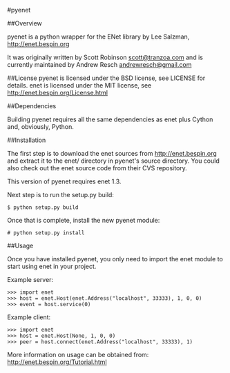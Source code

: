 #pyenet

##Overview

pyenet is a python wrapper for the ENet library by Lee Salzman,
 http://enet.bespin.org

It was originally written by Scott Robinson <scott@tranzoa.com> and is
currently maintained by Andrew Resch <andrewresch@gmail.com>

##License
pyenet is licensed under the BSD license, see LICENSE for details.
enet is licensed under the MIT license, see http://enet.bespin.org/License.html

##Dependencies

Building pyenet requires all the same dependencies as enet plus Cython and,
obviously, Python.

##Installation

The first step is to download the enet sources from http://enet.bespin.org and
extract it to the enet/ directory in pyenet's source directory.  You could also
check out the enet source code from their CVS repository.

This version of pyenet requires enet 1.3.

Next step is to run the setup.py build:
```
$ python setup.py build
```
Once that is complete, install the new pyenet module:
```
# python setup.py install
```

##Usage

Once you have installed pyenet, you only need to import the enet module to
start using enet in your project.

Example server:
```
>>> import enet
>>> host = enet.Host(enet.Address("localhost", 33333), 1, 0, 0)
>>> event = host.service(0)
```
Example client:
```
>>> import enet
>>> host = enet.Host(None, 1, 0, 0)
>>> peer = host.connect(enet.Address("localhost", 33333), 1)
```
More information on usage can be obtained from:
 http://enet.bespin.org/Tutorial.html
